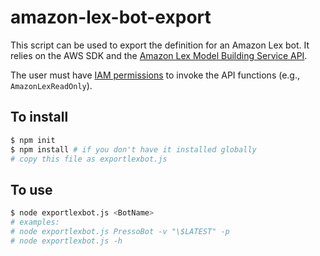 # amazon-lex-bot-export
This script can be used to export the definition for an Amazon Lex bot.  It relies on the AWS SDK and the [Amazon Lex Model Building Service API](http://docs.aws.amazon.com/AWSJavaScriptSDK/latest/AWS/LexModelBuildingService.html).

The user must have [IAM permissions](http://docs.aws.amazon.com/lex/latest/dg/access-control-managing-permissions.html#access-policy-examples-aws-managed) to invoke the API functions (e.g., ``AmazonLexReadOnly``).

## To install
```bash
$ npm init
$ npm install # if you don't have it installed globally
# copy this file as exportlexbot.js
```

## To use
```bash
$ node exportlexbot.js <BotName>
# examples:
# node exportlexbot.js PressoBot -v "\$LATEST" -p
# node exportlexbot.js -h
```
